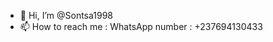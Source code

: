 - 👋 Hi, I’m @Sontsa1998
- 📫 How to reach me : WhatsApp  number : +237694130433

<!---
Sontsa1998/Sontsa1998 is a ✨ special ✨ repository because its `README.md` (this file) appears on your GitHub profile.
You can click the Preview link to take a look at your changes.
--->

